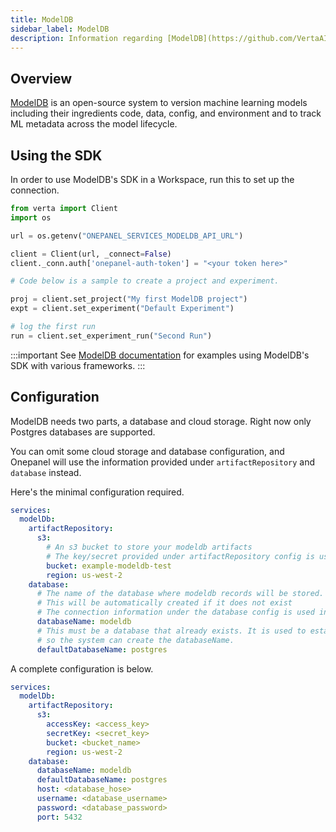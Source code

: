 ```yaml
---
title: ModelDB
sidebar_label: ModelDB
description: Information regarding [ModelDB](https://github.com/VertaAI/modeldb) 
---
```


## Overview

[ModelDB](https://github.com/VertaAI/modeldb) is an open-source system to version machine learning models including their ingredients code, data, config, and environment and to track ML metadata across the model lifecycle.

## Using the SDK

In order to use ModelDB's SDK in a Workspace, run this to set up the connection.

```python
from verta import Client
import os

url = os.getenv("ONEPANEL_SERVICES_MODELDB_API_URL")

client = Client(url, _connect=False)
client._conn.auth['onepanel-auth-token'] = "<your token here>"

# Code below is a sample to create a project and experiment.

proj = client.set_project("My first ModelDB project")
expt = client.set_experiment("Default Experiment")

# log the first run
run = client.set_experiment_run("Second Run")
```

:::important
See [ModelDB documentation](https://docs.verta.ai/en/master/examples/examples.html) for examples using ModelDB's SDK with various frameworks.
:::

## Configuration

ModelDB needs two parts, a database and cloud storage.
Right now only Postgres databases are supported.

You can omit some cloud storage and database configuration, and Onepanel will use the information
provided under `artifactRepository` and `database` instead.

Here's the minimal configuration required.

```yaml
services:
  modelDb:
    artifactRepository:
      s3:
        # An s3 bucket to store your modeldb artifacts
        # The key/secret provided under artifactRepository config is used in this case.
        bucket: example-modeldb-test
        region: us-west-2
    database:
      # The name of the database where modeldb records will be stored.
      # This will be automatically created if it does not exist
      # The connection information under the database config is used in this case.
      databaseName: modeldb
      # This must be a database that already exists. It is used to establish a connection
      # so the system can create the databaseName.
      defaultDatabaseName: postgres
``` 

A complete configuration is below.

```yaml
services:
  modelDb:
    artifactRepository:
      s3:
        accessKey: <access_key> 
        secretKey: <secret_key>
        bucket: <bucket_name>
        region: us-west-2
    database:
      databaseName: modeldb
      defaultDatabaseName: postgres
      host: <database_hose>
      username: <database_username>
      password: <database_password>
      port: 5432
```





